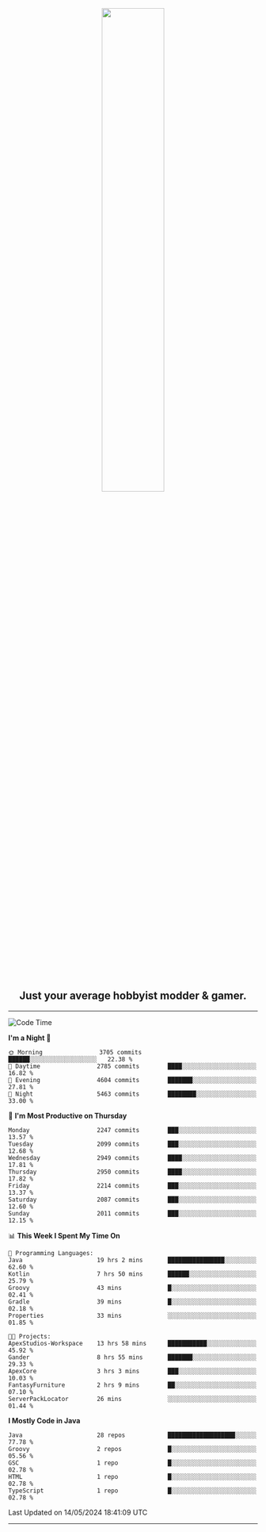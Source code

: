 <div align="center">
  <a href="https://apexmodder.xyz/"><img width="50%" height="50%" src="https://i.imgur.com/pc4HkGz.png"></a>
</div>
<h2 align="center">Just your average hobbyist modder & gamer.</h2>

---

<!--START_SECTION:waka-->
![Code Time](http://img.shields.io/badge/Code%20Time-1%2C237%20hrs%2041%20mins-blue)

**I'm a Night 🦉** 

```text
🌞 Morning                3705 commits        ██████░░░░░░░░░░░░░░░░░░░   22.38 % 
🌆 Daytime                2785 commits        ████░░░░░░░░░░░░░░░░░░░░░   16.82 % 
🌃 Evening                4604 commits        ███████░░░░░░░░░░░░░░░░░░   27.81 % 
🌙 Night                  5463 commits        ████████░░░░░░░░░░░░░░░░░   33.00 % 
```
📅 **I'm Most Productive on Thursday** 

```text
Monday                   2247 commits        ███░░░░░░░░░░░░░░░░░░░░░░   13.57 % 
Tuesday                  2099 commits        ███░░░░░░░░░░░░░░░░░░░░░░   12.68 % 
Wednesday                2949 commits        ████░░░░░░░░░░░░░░░░░░░░░   17.81 % 
Thursday                 2950 commits        ████░░░░░░░░░░░░░░░░░░░░░   17.82 % 
Friday                   2214 commits        ███░░░░░░░░░░░░░░░░░░░░░░   13.37 % 
Saturday                 2087 commits        ███░░░░░░░░░░░░░░░░░░░░░░   12.60 % 
Sunday                   2011 commits        ███░░░░░░░░░░░░░░░░░░░░░░   12.15 % 
```


📊 **This Week I Spent My Time On** 

```text
💬 Programming Languages: 
Java                     19 hrs 2 mins       ████████████████░░░░░░░░░   62.60 % 
Kotlin                   7 hrs 50 mins       ██████░░░░░░░░░░░░░░░░░░░   25.79 % 
Groovy                   43 mins             █░░░░░░░░░░░░░░░░░░░░░░░░   02.41 % 
Gradle                   39 mins             █░░░░░░░░░░░░░░░░░░░░░░░░   02.18 % 
Properties               33 mins             ░░░░░░░░░░░░░░░░░░░░░░░░░   01.85 % 

🐱‍💻 Projects: 
ApexStudios-Workspace    13 hrs 58 mins      ███████████░░░░░░░░░░░░░░   45.92 % 
Gander                   8 hrs 55 mins       ███████░░░░░░░░░░░░░░░░░░   29.33 % 
ApexCore                 3 hrs 3 mins        ███░░░░░░░░░░░░░░░░░░░░░░   10.03 % 
FantasyFurniture         2 hrs 9 mins        ██░░░░░░░░░░░░░░░░░░░░░░░   07.10 % 
ServerPackLocator        26 mins             ░░░░░░░░░░░░░░░░░░░░░░░░░   01.44 % 
```

**I Mostly Code in Java** 

```text
Java                     28 repos            ███████████████████░░░░░░   77.78 % 
Groovy                   2 repos             █░░░░░░░░░░░░░░░░░░░░░░░░   05.56 % 
GSC                      1 repo              █░░░░░░░░░░░░░░░░░░░░░░░░   02.78 % 
HTML                     1 repo              █░░░░░░░░░░░░░░░░░░░░░░░░   02.78 % 
TypeScript               1 repo              █░░░░░░░░░░░░░░░░░░░░░░░░   02.78 % 
```




 Last Updated on 14/05/2024 18:41:09 UTC
<!--END_SECTION:waka-->

---
